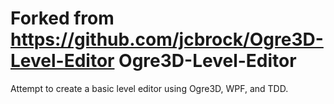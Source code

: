 Forked from https://github.com/jcbrock/Ogre3D-Level-Editor
Ogre3D-Level-Editor
===================

Attempt to create a basic level editor using Ogre3D, WPF, and TDD.